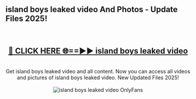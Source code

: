 <h2>island boys leaked video And Photos - Update Files 2025!</h2>
<br>
<div align="center">
<h2><a href="https://top-ai-tools.click/QrbHav" rel="nofollow">🔴 CLICK HERE 🌐==►► island boys leaked video</a></h2>
<br>
Get island boys leaked video and all content. Now you can access all videos and pictures of island boys leaked video. New Updated Files 2025!
<br>
<br>
<a href="https://top-ai-tools.click/QrbHav" rel="nofollow" data-target="animated-image.originalLink"><img src="https://i.ibb.co.com/WyWwxjT/player-gif2.gif" alt="island boys leaked video OnlyFans" style="max-width: 100%; display: inline-block;" data-target="animated-image.originalImage"></a>
</div>
<br>
